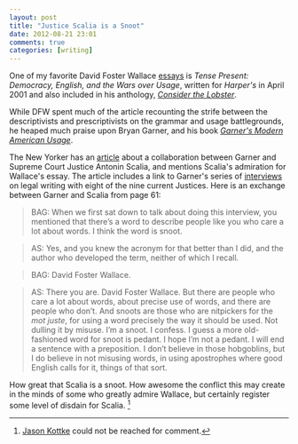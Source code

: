 ```yaml
---
layout: post  
title: "Justice Scalia is a Snoot"  
date: 2012-08-21 23:01  
comments: true  
categories: [writing]
---
```


One of my favorite David Foster Wallace [essays][harpers] is _Tense Present: Democracy, English, and the Wars over Usage_, written for _Harper's_ in  April 2001 and also included in his anthology, _[Consider the Lobster][dfw]_.

While DFW spent much of the article recounting the strife between the descriptivists and prescriptivists on the grammar and usage battlegrounds, he heaped much praise upon Bryan Garner, and his book _[Garner's Modern American Usage][garner]_.

The New Yorker has an [article][newyorker] about a collaboration between Garner and Supreme Court Justice Antonin Scalia, and mentions Scalia's admiration for Wallace's essay. The article includes a link to Garner's series of [interviews][typepad] on legal writing with eight of the nine current Justices. Here is an exchange between Garner and Scalia from page 61:

>BAG: When we first sat down to talk about doing this interview,
you mentioned that there’s a word to describe people like
you who care a lot about words. I think the word is snoot. 

>AS: Yes, and you knew the acronym for that better than I did, and the author who developed the term, neither of which I
recall.

>BAG: David Foster Wallace.

>AS: There you are. David Foster Wallace. But there are people who care a lot about words, about precise use of words, and there are people who don’t. And snoots are those who are nitpickers for the _mot juste_, for using a word precisely the way it should be used. Not dulling it by misuse. I’m a snoot. I confess. I guess a more old-fashioned word for snoot is pedant. I hope I’m not a pedant. I will end a sentence with a preposition. I don’t believe in those hobgoblins, but I do believe in not misusing words, in using apostrophes where good English calls for it, things of that sort.

How great that Scalia is a snoot. How awesome the conflict this may create in the minds of some who greatly admire Wallace, but certainly register some level of disdain for Scalia. [^1]

[^1]: [Jason Kottke][kottke] could not be reached for comment.

[garner]: http://www.amazon.com/Garners-Modern-American-Usage-Garner/dp/0195382757
[dfw]: http://www.amazon.com/Consider-Lobster-And-Other-Essays/dp/0316156116
[harpers]: http://harpers.org/media/pdf/dfw/HarpersMagazine-2001-04-0070913.pdf
[newyorker]: http://www.newyorker.com/online/blogs/newsdesk/2012/07/writing-with-antonin-scalia-grammar-nerd.html
[typepad]: http://legaltimes.typepad.com/files/garner-transcripts-1.pdf
[kottke]: http://kottke.org/12/08/david-foster-wallace-biography
